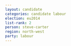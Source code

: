```yaml
---
layout: candidate
categories: candidate labour
election: eu2014
list-rank: 2
person: steve-carter
region: north-west
party: labour
---
```


